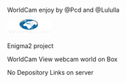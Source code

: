 WorldCam enjoy by @Pcd and @Lululla

<img src="https://github.com/Belfagor2005/WorldCam/blob/main/usr/lib/enigma2/python/Plugins/Extensions/WorldCam/plugin.png">

Enigma2 project

WorldCam View webcam world on Box

No Depository Links on server
